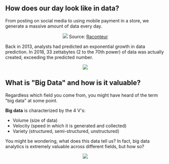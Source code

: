 ## How does our day look like in data?
From posting on social media to using mobile payment in a store, we generate a massive amount of data every day.

<p class='caption' align="center">
  <img src="https://user-images.githubusercontent.com/53935081/145155505-b3db7c44-94ca-419e-8c34-06242ec8e960.png">
  Source: <a href='https://www.raconteur.net/infographics/a-day-in-data/'>Raconteur</a>
</p>

Back in 2013, analysts had predicted an exponential growth in data prediction.
In 2018, 33 zettabytes (2 to the 70th power) of data was actually created, exceeding the predicted number.

<p class='caption' align="center">
  <img src="https://user-images.githubusercontent.com/53935081/144996937-596d7e47-4d90-4dd9-9fce-8188d71fbd6b.png">
  <br>
</p>

## What is "Big Data" and how is it valuable?
Regardless which field you come from, you might have heard of the term "big data" at some point. 

**Big data** is characterized by the 4 V's:
- Volume (size of data)
- Velocity (speed in which it is generated and collected)
- Variety (structured, semi-structured, unstructured)

You might be wondering, what does this data tell us? In fact, big data analytics is extremely valuable across different fields, but how so?


<p class='caption' align="center">
  <img src="https://user-images.githubusercontent.com/53935081/144997433-f7bae4be-d6cc-4320-996e-cf7079221599.png">
  <br>
</p>
